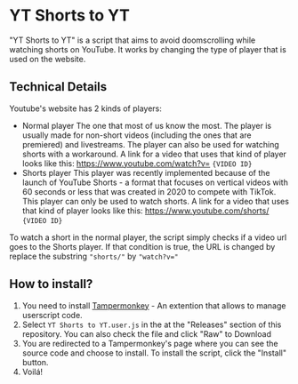 # YT Shorts to YT

"YT Shorts to YT" is a script that aims to avoid doomscrolling while watching shorts on YouTube. It works by changing the type of player that is used on the website.

## Technical Details
Youtube's website has 2 kinds of players:
- Normal player
    The one that most of us know the most. The player is usually made for non-short videos (including the ones that are premiered) and livestreams. The player can also be used for watching shorts with a workaround.
    A link for a video that uses that kind of player looks like this: https://www.youtube.com/watch?v= `{VIDEO ID}`
- Shorts player
    This player was recently implemented because of the launch of YouTube Shorts - a format that focuses on vertical videos with 60 seconds or less that was created in 2020 to compete with TikTok. This player can only be used to watch shorts.
    A link for a video that uses that kind of player looks like this: https://www.youtube.com/shorts/ `{VIDEO ID}`

To watch a short in the normal player, the script simply checks if a video url goes to the Shorts player. If that condition is true, the URL is changed by replace the substring `"shorts/"` by `"watch?v="`

## How to install?
1. You need to install [Tampermonkey](https://www.tampermonkey.net/) - An extention that allows to manage userscript code.
2. Select `YT Shorts to YT.user.js` in the at the "Releases" section of this repository. You can also check the file and click "Raw" to Download
3. You are redirected to a Tampermonkey's page where you can see the source code and choose to install. To install the script, click the "Install" button.
4. Voilá!